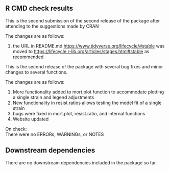 ## R CMD check results

This is the second submission of the second release of the package after attending to the suggestions made by CRAN

The changes are as follows:
1.  the URL in README.md https://www.tidyverse.org/lifecycle/#stable was moved to https://lifecycle.r-lib.org/articles/stages.html#stable as recommended

This is the second release of the package with several bug fixes and minor changes to several functions. 

The changes are as follows:
1. More functionality added to mort.plot function to accommodate plotting a single strain and legend adjustments
2. New functionality in resist.ratios allows testing the model fit of a single strain
3. bugs were fixed in mort.plot, resist.ratio, and internal functions
4. Website updated


On check:  
There were no ERRORs, WARNINGs, or NOTES

## Downstream dependencies
There are no downstream dependencies included in the package so far.
